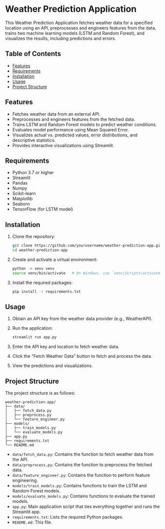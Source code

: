 # Weather Prediction Application

This Weather Prediction Application fetches weather data for a specified location using an API, preprocesses and engineers features from the data, trains two machine learning models (LSTM and Random Forest), and visualizes the results, including predictions and errors.

## Table of Contents

- [Features](#features)
- [Requirements](#requirements)
- [Installation](#installation)
- [Usage](#usage)
- [Project Structure](#project-structure)

## Features

- Fetches weather data from an external API.
- Preprocesses and engineers features from the fetched data.
- Trains LSTM and Random Forest models to predict weather conditions.
- Evaluates model performance using Mean Squared Error.
- Visualizes actual vs. predicted values, error distributions, and descriptive statistics.
- Provides interactive visualizations using Streamlit.

## Requirements

- Python 3.7 or higher
- Streamlit
- Pandas
- Numpy
- Scikit-learn
- Matplotlib
- Seaborn
- TensorFlow (for LSTM model)

## Installation

1. Clone the repository:
   ```sh
   git clone https://github.com/yourusername/weather-prediction-app.git
   cd weather-prediction-app
   ```
2. Create and activate a virtual environment:
   ```sh
   python -m venv venv
   source venv/bin/activate   # On Windows, use `venv\Scripts\activate`
   ```
3. Install the required packages:
   ```sh
   pip install -r requirements.txt
   ```

## Usage

1. Obtain an API key from the weather data provider (e.g., WeatherAPI).

2. Run the application:
   ```sh
   streamlit run app.py
   ```
3. Enter the API key and location to fetch weather data.

4. Click the "Fetch Weather Data" button to fetch and process the data.

5. View the predictions and visualizations.

## Project Structure

The project structure is as follows:

```
weather-prediction-app/
├── data/
│   ├── fetch_data.py
│   ├── preprocess.py
│   └── feature_engineer.py
├── models/
│   ├── train_models.py
│   └── evaluate_models.py
├── app.py
├── requirements.txt
└── README.md
```

- `data/fetch_data.py`: Contains the function to fetch weather data from the API.
- `data/preprocess.py`: Contains the function to preprocess the fetched data.
- `data/feature_engineer.py`: Contains the function to perform feature engineering.
- `models/train_models.py`: Contains functions to train the LSTM and Random Forest models.
- `models/evaluate_models.py`: Contains functions to evaluate the trained models.
- `app.py`: Main application script that ties everything together and runs the Streamlit app.
- `requirements.txt`: Lists the required Python packages.
- `README.md`: This file.
